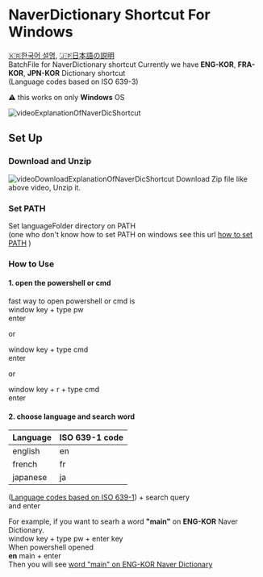 # NaverDictionary Shortcut For Windows
[:kr:한국어 설명](README_KR.md), [:jp:日本語の説明](READ_JA.md)  
BatchFile for NaverDictionary shortcut
Currently we have **ENG-KOR**, **FRA-KOR**, **JPN-KOR** Dictionary shortcut  
(Language codes based on ISO 639-3)

:warning: this works on only **Windows** OS

![videoExplanationOfNaverDicShortcut](https://user-images.githubusercontent.com/30021393/142984192-5542939a-b2dc-4e89-a804-cc16461f5714.gif)

## Set Up
### Download and Unzip
![videoDownloadExplanationOfNaverDicShortcut](https://user-images.githubusercontent.com/30021393/142986515-109949d7-1027-4e97-bf20-d3aa7f4498ce.gif)
Download Zip file like above video,
Unzip it.

### Set PATH
Set languageFolder directory on PATH  
(one who don't know how to set PATH on windows see this url 
[how to set PATH](https://www.opentechguides.com/how-to/article/windows-10/113/windows-10-set-path.html) )  

### How to Use
#### 1. open the powershell or cmd
fast way to open powershell or cmd is  
window key + type pw  
enter  

or  

window key + type cmd  
enter  

or  

window key + r + type cmd  
enter

#### 2. choose language and search word

| Language | ISO 639-1 code |
|---|---|
| english | en |
| french | fr |
| japanese | ja |

([Language codes based on ISO 639-1](https://en.wikipedia.org/wiki/ISO_639-1)) + search query  
and enter  

For example, if you want to searh a word **"main"** on **ENG-KOR** Naver Dictionary.  
window key + type pw + enter key  
When powershell opened  
**en** main + enter  
Then you will see [word "main" on ENG-KOR Naver Dictionary](https://en.dict.naver.com/#/search?range=all&query=main)
